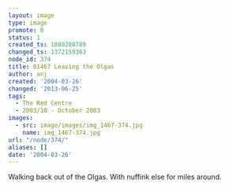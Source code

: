 ```yaml
---
layout: image
type: image
promote: 0
status: 1
created_ts: 1080280789
changed_ts: 1372159363
node_id: 374
title: 01467 Leaving the Olgas
author: anj
created: '2004-03-26'
changed: '2013-06-25'
tags:
  - The Red Centre
  - 2003/10 - October 2003
images:
  - src: image/images/img_1467-374.jpg
    name: img_1467-374.jpg
url: "/node/374/"
aliases: []
date: '2004-03-26'
---
```

Walking back out of the Olgas.  With nuffink else for miles around.
